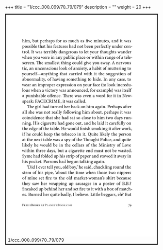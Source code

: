 +++
title = "1/ccc_000_099/70_79/079"
description = ""
weight = 20
+++

<table style="border:2px solid black;max-width:800px;max-height:800px;" 
><tr><td><img class="center-fit-jpg"
src="/jpg_/out_jpg_1984__079.jpg"  >1/ccc_000_099/70_79/079</img></td></tr></table>